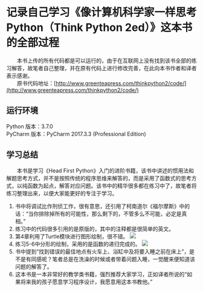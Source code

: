 # 记录自己学习《像计算机科学家一样思考Python（Think Python 2ed）》这本书的全部过程 #

&emsp;&emsp;本书上传的所有代码都是可以运行的，由于在互联网上没有找到该书全部的练习解答，故笔者自己整理，并在原有代码上进行修改完善，在此向本书作者和译者表示感谢。<br/>
&emsp;&emsp;原书代码地址：[http://www.greenteapress.com/thinkpython2/code/](http://www.greenteapress.com/thinkpython2/code/)

## 运行环境 ##
Python 版本：3.7.0<br/>
PyCharm 版本：PyCharm 2017.3.3 (Professional Edition)

## 学习总结 ##
&emsp;&emsp;本书是学习《Head First Python》入门的进阶书籍，该书中讲述的惯用法和解题思考方式，并不是按照传统的程序思维来解答的，而是采用了函数式的思考方式，以纯函数为起点，解答对应问题。该书中的精华很多都在练习中了，故笔者将练习整理出来，以便大家能更好的专注于学习。

1. 书中将调试比作刑侦工作，很有意思，还引用了柯南道尔《福尔摩斯》中的话：“当你排除掉所有的可能性，那么剩下的，不管多么不可能，必定是真相。”
2. 练习中的代码很多引用的是原版的，其中的注释都是很简单的英文。
3. 第4章利用了Turtle模块进行图形绘制，很不错。
![](https://i.imgur.com/Uz1rWQK.png)
4. 练习5-6中分形的绘制，采用的是函数的递归完成的。
![](https://i.imgur.com/ITRsgF6.png)
5. 书中提到“找到错误的最佳地点有火车上、浴缸中及将要入睡之前在床上”，是不是有同感呢？笔者总是在洗澡的时候或者带着问题入睡，一觉醒来便知道该问题的解答了。
6. 这本书是一本非常好的教学类书籍，强烈推荐大家学习，正如译者所说的“如果将来我的孩子愿意学习程序设计，我愿意用这本书教他。”